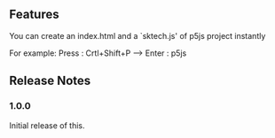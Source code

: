 

## Features

You can create an index.html and a `sktech.js' of p5js project instantly 

For example:
 Press : Crtl+Shift+P  --> Enter : p5js


## Release Notes



### 1.0.0

Initial release of this.


